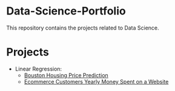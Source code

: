 # Data-Science-Portfolio
This repository contains the projects related to Data Science.

# Projects
  - Linear Regression:
      - [Bouston Housing Price Prediction](https://github.com/sahu-mak/Data-Science-Portfolio/tree/master/Boston-Housing-Linear-Regression)
      - [Ecommerce Customers Yearly Money Spent on a Website](https://github.com/sahu-mak/Data-Science-Portfolio/tree/master/Ecommerce-Customer-Linear-Regression)
